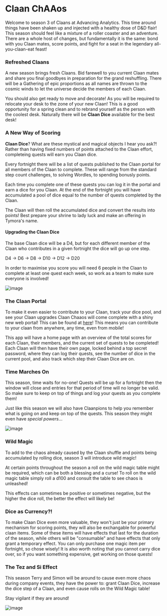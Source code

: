
# Claan ChAAos
Welcome to season 3 of Claans at Advancing Analytics. This time around things have been shaken up and injected with a healthy dose of D&D flair! This season should feel like a mixture of a roller coaster and an adventure. There are a whole host of changes, but fundamentally it is the same: bond with you Claan mates, score points, and fight for a seat in the legendary all-you-claan-eat feast!

### Refreshed Claans
A new season brings fresh Claans. Bid farewell to you current Claan mates and share you final goodbyes in preparation for the grand reshuffling. There will be a Gathering of epic proportions as all names are thrown to the cosmic winds to let the universe decide the members of each Claan. 

You should also get ready to move and decorate! As you will be required to relocate your desk to the zone of your new Claan! This is a good opportunity for a spring clean and to rebrand yourself as the person with the coolest desk. Naturally there will be **Claan Dice** available for the best desk!

### A New Way of Scoring
**Claan Dice**? What are these mystical and magical objects I hear you ask?! Rather than having fixed numbers of points attached to the Claan effort, completeing quests will earn you Claan dice. 

Every fortnight there will be a list of quests published to the Claan portal for all members of the Claan to complete. These will range from the standard step count challenges, to solving Wordles, to spending bonusly points. 

Each time you complete one of these quests you can log it in the portal and earn a dice for you Claan. At the end of the fortnight you will have accumulated a pool of dice equal to the number of quests completed by the Claan.

The Claan will then roll the accumulated dice and convert the results into points! Best prepare your shrine to lady luck and make an offering in Tymora's name.

#### Upgrading the Claan Dice
The base Claan dice will be a D4, but for each different member of the Claan who contributes in a given fortnight the dice will go up one step. 

D4 -> D6 -> D8 -> D10 -> D12 -> D20

In order to maximise you score you will need 6 people in the Claan to complete at least one quest each week, so work as a team to make sure everyone is involved!

![image](https://i.imgur.com/TUUgl7A.jpg)

### The Claan Portal
To make it even easier to contribute to your Claan, track your dice pool, and see your Claan upgrades Claan Chaaos will come complete with a shiny new web portal! This can be found at [here](https://claan-chaaos.streamlit.app)! This means you can contribute to your claan from anywhere, any time, even from mobile!

This app will have a home page with an overview of the total scores for each Claan, their members, and the current set of quests to be completed! Each Claan will then have their own page, locked behind a top secret password, where they can log their quests, see the number of dice in the current pool, and also track which step their Claan Dice are on. 

### Time Marches On
This season, time waits for no-one! Quests will be up for a fortnight then the window will close and entries for that period of time will no longer be valid. So make sure to keep on top of things and log your quests as you complete them!

Just like this season we will also have Claanpions to help you remember what is going on and keep on top of the quests. This season they might even have *special powers*...

![image](https://eventyrgames.com/wp-content/uploads/2022/08/Mizzium-Apparatus-886x628.png)


### Wild Magic
To add to the chaos already caused by the Claan shuffle and points being accumulated by rolling dice, season 3 will introduce wild magic!

At certain points throughout the season a roll on the wild magic table might be required, which can be both a blessing and a curse! To roll on the wild magic table simply roll a d100 and consult the table to see chaos is unleashed!

This effects can sometimes be positive or sometimes negative, but the higher the dice roll, the better the effect will likely be!

### Dice as Currency?!
To make Claan Dice even more valuable, they won't just be your primary mechanism for scoring points, they will also be exchangable for powerful claan items. Some of these items will have effects that last for the duration of the season, while others will be "consumable" and have effects that only grant a temporary effect. You can only purchase one magic item per fortnight, so chose wisely! It is also worth noting that you cannot carry dice over, so if you want something expensive, get working on those quests!

### The Tez and Si Effect
This season Terry and Simon will be around to cause even more chaos during company events, they have the power to: grant Claan Dice, increase the dice step of a Claan, and even cause rolls on the Wild Magic table! 

Stay vigilant if they are around!

![image](https://www.gmbinder.com/images/aohxS6U.png)